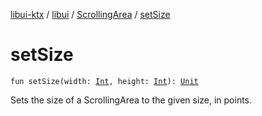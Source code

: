 [libui-ktx](../../index.md) / [libui](../index.md) / [ScrollingArea](index.md) / [setSize](./set-size.md)

# setSize

`fun setSize(width: `[`Int`](https://kotlinlang.org/api/latest/jvm/stdlib/kotlin/-int/index.html)`, height: `[`Int`](https://kotlinlang.org/api/latest/jvm/stdlib/kotlin/-int/index.html)`): `[`Unit`](https://kotlinlang.org/api/latest/jvm/stdlib/kotlin/-unit/index.html)

Sets the size of a ScrollingArea to the given size, in points.

